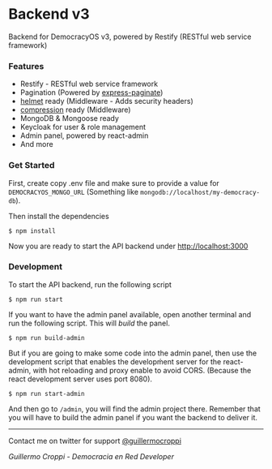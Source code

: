 # Backend v3

Backend for DemocracyOS v3, powered by Restify (RESTful web service framework)

### Features
- Restify - RESTful web service framework
- Pagination (Powered by [express-paginate](https://github.com/expressjs/express-paginate))
- [helmet](https://github.com/helmetjs/helmet) ready (Middleware - Adds security headers)
- [compression](https://github.com/expressjs/compression) ready (Middleware)
- MongoDB & Mongoose ready
- Keycloak for user & role management
- Admin panel, powered by react-admin
- And more

### Get Started
First, create copy .env file and make sure to provide a value for `DEMOCRACYOS_MONGO_URL` (Something like `mongodb://localhost/my-democracy-db`).

Then install the dependencies

```
$ npm install
``` 

Now you are ready to start the API backend under [http://localhost:3000](http://localhost:3000)

### Development

To start the API backend, run the following script

```
$ npm run start
```

If you want to have the admin panel available, open another terminal and run the following script. This will *build* the panel.

```
$ npm run build-admin
```

But if you are going to make some code into the admin panel, then use the development script that enables the developḿent server for the react-admin, with hot reloading and proxy enable to avoid CORS. (Because the react development server uses port 8080).

```
$ npm run start-admin
```

And then go to `/admin`, you will find the admin project there. Remember that you will have to build the admin panel if you want the backend to deliver it.

---
Contact me on twitter for support [@guillermocroppi](https://twitter.com/guillermocroppi)

_Guillermo Croppi - Democracia en Red Developer_ 
